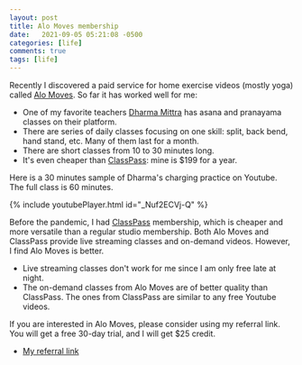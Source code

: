 ```yaml
---
layout: post
title: Alo Moves membership
date:   2021-09-05 05:21:08 -0500
categories: [life]
comments: true
tags: [life]
---
```


Recently I discovered a paid service for home exercise
videos (mostly yoga) called [Alo Moves](https://www.alomoves.com/).
So far it has worked well for me:

- One of my favorite teachers [Dharma Mittra](https://www.dharmayogacenter.com/)
  has asana and pranayama classes on their platform.
- There are series of daily classes focusing on one skill:
  split, back bend, hand stand, etc. Many of them last for a month.
- There are short classes from 10 to 30 minutes long.
- It's even cheaper than [ClassPass](https://classpass.com/):
  mine is $199 for a year.

Here is a 30 minutes sample of Dharma's charging practice on Youtube. The full
class is 60 minutes.

{% include youtubePlayer.html id="_Nuf2ECVj-Q" %}

Before the pandemic, I had [ClassPass](https://classpass.com/) membership,
which is cheaper and more versatile than a regular studio membership.
Both Alo Moves and ClassPass provide live streaming classes and on-demand videos.
However, I find Alo Moves is better.

- Live streaming classes don't work for me since I am only free late at night.
- The on-demand classes from Alo Moves are of better quality than ClassPass.
  The ones from ClassPass are similar to any free Youtube videos.

If you are interested in Alo Moves, please consider using my referral link.
You will get a free 30-day trial, and I will get $25 credit.

- [My referral link](https://www.talkable.com/x/sXDS37)



